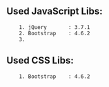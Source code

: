 ## Used JavaScript Libs:
```
    1. jQuery       : 3.7.1
    2. Bootstrap    : 4.6.2
    3.
```
## Used CSS Libs:
```
    1. Bootstrap    : 4.6.2
```



